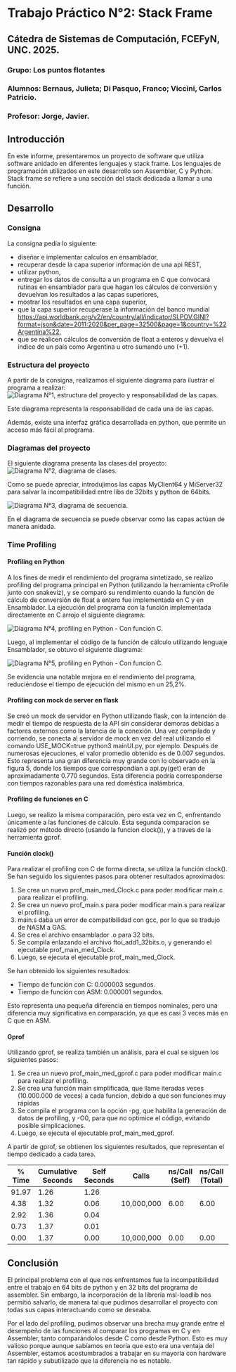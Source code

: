 # Trabajo Práctico N°2: Stack Frame
## Cátedra de Sistemas de Computación, FCEFyN, UNC. 2025.

### Grupo: Los puntos flotantes
### Alumnos: Bernaus, Julieta; Di Pasquo, Franco; Viccini, Carlos Patricio.
### Profesor: Jorge, Javier.

## Introducción
En este informe, presentaremos un proyecto de software que utiliza software anidado en diferentes lenguajes y stack frame. Los lenguajes de programación utilizados en este desarrollo son Assembler, C y Python. Stack frame se refiere a una sección del stack dedicada a llamar a una función.

## Desarrollo

### Consigna
La consigna pedía lo siguiente:
- diseñar e implementar calculos en ensamblador,
- recuperar desde la capa superior información de una api REST,
- utilizar python, 
- entregar los datos de consulta a un programa en C que convocará rutinas en ensamblador para que hagan los cálculos de conversión y devuelvan los resultados a las capas superiores,
- mostrar los resultados en una capa superior,
- que la capa superior recuperase la información del banco mundial https://api.worldbank.org/v2/en/country/all/indicator/SI.POV.GINI?format=json&date=2011:2020&per_page=32500&page=1&country=%22Argentina%22,
- que se realicen cálculos de conversión de float a enteros y devuelva el índice de un país como Argentina u otro sumando uno (+1).

### Estructura del proyecto

A partir de la consigna, realizamos el siguiente diagrama para ilustrar el programa a realizar:
![Diagrama N°1, estructura del proyecto y responsabilidad de las capas](img/img1.png).

Este diagrama representa la responsabilidad de cada una de las capas.

Además, existe una interfaz gráfica desarrollada en python, que permite un acceso más fácil al programa.

### Diagramas del proyecto

El siguiente diagrama presenta las clases del proyecto:
![Diagrama N°2, diagrama de clases](img/img2.png).

Como se puede apreciar, introdujimos las capas MyClient64 y MiServer32 para salvar la incompatibilidad entre libs de 32bits y python de 64bits.

![Diagrama N°3, diagrama de secuencia](img/img3.png).

En el diagrama de secuencia se puede observar como las capas actúan de manera anidada.

### Time Profiling

#### Profiling en Python

A los fines de medir el rendimiento del programa sintetizado, se realizo profiling del programa principal en Python (utilizando la herramienta cProfile junto con snakeviz), y se comparó su rendimiento cuando la función de cálculo de conversión de float a entero fue implementada en C y en Ensamblador. 
La ejecución del programa con la función implementada directamente en C arrojo el siguiente diagrama:

![Diagrama N°4, profiling en Python - Con funcion C](img/pyProfilingC.png).

Luego, al implementar el código de la función de cálculo utilizando lenguaje Ensamblador, se obtuvo el siguiente diagrama:

![Diagrama N°5, profiling en Python - Con funcion C](img/pyProfilingASM.png).

Se evidencia una notable mejora en el rendimiento del programa, reduciéndose el tiempo de ejecución del mismo en un 25,2%.

#### Profiling con mock de server en flask

Se creó un mock de servidor en Python utilizando flask, con la intención de medir el tiempo de respuesta de la API sin considerar demoras debidas a factores externos como la latencia de la conexión. Una vez compilado y corriendo, se conecta al servidor de mock en vez del real utilizando el comando USE_MOCK=true python3 mainUI.py, por ejemplo. Después de numerosas ejecuciones, el valor promedio obtenido es de 0.007 segundos. Esto representa una gran diferencia muy grande con lo observado en la figura 5, donde los tiempos que correspondían a api.py(get) eran de aproximadamente 0.770 segundos. Esta diferencia  podría corresponderse con tiempos razonables para una red doméstica inalámbrica.

#### Profiling de funciones en C

Luego, se realizo la misma comparación, pero esta vez en C, enfrentando únicamente a las funciones de cálculo. Esta segunda comparacion se realizó por método directo (usando la funcion clock()), y a traves de la herramienta gprof.

#### Función clock()

Para realizar el profiling con C de forma directa, se utiliza la función clock(). Se han seguido los siguientes pasos para obtener resultados aproximados:

1. Se crea un nuevo prof_main_med_Clock.c para poder modificar main.c para realizar el profiling.
2. Se crea un nuevo prof_main.s para poder modificar main.s para realizar el profiling. 
3. main.s daba un error de compatibilidad con gcc, por lo que se tradujo de NASM a GAS.
4. Se crea el archivo ensamblador .o para 32 bits.
5. Se compila enlazando el archivo ftoi_add1_32bits.o, y generando el ejecutable prof_main_med_Clock.
6. Luego, se ejecuta el ejecutable prof_main_med_Clock.

Se han obtenido los siguientes resultados:

- Tiempo de función con C: 0.000003 segundos.
- Tiempo de función con ASM: 0.000001 segundos.

Esto representa una pequeña diferencia en tiempos nominales, pero una diferencia muy significativa en comparación, ya que es casi 3 veces más en C que en ASM.

#### Gprof

Utilizando gprof, se realiza también un análisis, para el cual se siguen los siguientes pasos:
1. Se crea un nuevo prof_main_med_gprof.c para poder modificar main.c para realizar el profiling.
2. Se crea una función main simplificada, que llame iteradas veces (10.000.000 de veces) a cada funcion, debido a que son funciones muy rápidas
3. Se compila el programa con la opción -pg, que habilita la generación de datos de profiling, y -O0, para que no optimice el código, evitando posible simplicaciones.
4. Luego, se ejecuta el ejecutable prof_main_med_gprof.

A partir de gprof, se obtienen los siguientes resultados, que representan el tiempo dedicado a cada tarea.

| % Time | Cumulative Seconds | Self Seconds | Calls     | ns/Call (Self) | ns/Call (Total) | Name                    |
|--------|--------------------|--------------|-----------|----------------|------------------|-------------------------|
| 91.97  | 1.26               | 1.26         |           |                |                  | _ftoi_add1_32bits       |
| 4.38   | 1.32               | 0.06         | 10,000,000| 6.00           | 6.00             | asm_float_to_int_add1   |
| 2.92   | 1.36               | 0.04         |           |                |                  | main                    |
| 0.73   | 1.37               | 0.01         |           |                |                  | __x86.get_pc_thunk.bx   |
| 0.00   | 1.37               | 0.00         | 10,000,000| 0.00           | 0.00             | c_float_to_int_add1     |


## Conclusión

El principal problema con el que nos enfrentamos fue la incompatibilidad entre el trabajo en 64 bits de python y en 32 bits del programa de assembler. Sin embargo, la incorporación de la librería msl-loadlib nos permitió salvarlo, de manera tal que pudimos desarrollar el proyecto con todas sus capas interactuando como se deseaba.

Por el lado del profiling, pudimos observar una brecha muy grande entre el desempeño de las funciones al comparar los programas en C y en Assembler, tanto comparándolos desde C como desde Python. Esto es muy valioso porque aunque sabíamos en teoría que esto era una ventaja del Assembler, estamos acostumbrados a trabajar en su mayoría con hardware tan rápido y subutilizado que la diferencia no es notable.

